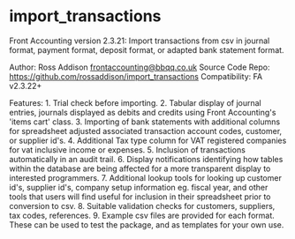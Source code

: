 import_transactions
===================

Front Accounting version 2.3.21: Import transactions from csv in 
	journal format, 
	payment format, 
	deposit format, or 
	adapted bank statement format.

Author: Ross Addison <frontaccounting@bbqq.co.uk>
Source Code Repo: https://github.com/rossaddison/import_transactions
Compatibility: FA v2.3.22+

Features: 
	1. Trial check before importing. 
	2. Tabular display of journal entries, journals displayed as debits and credits using Front Accounting's 'items cart' class. 
	3. Importing of bank statements with additional columns for spreadsheet adjusted associated transaction account codes, customer, or supplier id's. 
	4. Additional Tax type column for VAT registered companies for vat inclusive income or expenses. 
	5. Inclusion of transactions automatically in an audit trail. 
	6. Display notifications identifying how tables within the database are being affected for a more transparent display to interested programmers. 
	7. Additional lookup tools for looking up customer id's, supplier id's, company setup information eg. fiscal year, and other tools that users will find useful for inclusion in their spreadsheet prior to conversion to csv. 
	8. Suitable validation checks for customers, suppliers, tax codes, references. 
	9. Example csv files are provided for each format. These can be used to test the package, and as templates for your own use.

	